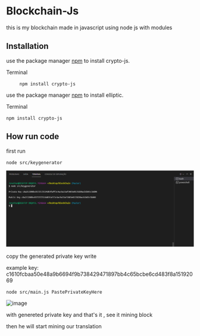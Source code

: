 # Blockchain-Js
this is my blockchain made in javascript using node js with modules

## Installation

use the package manager [npm](https://www.npmjs.com/package/crypto-js) to install crypto-js.

Terminal
````
     npm install crypto-js
  ````

use the package manager [npm](https://www.npmjs.com/package/elliptic) to install elliptic.

  Terminal
  
````  
npm install crypto-js
````

##  How run code 

first run 
```` 
node src/keygenerator
````
![image](images/privatekey.png)

copy the generated private key write

example key: c1610fcbaa50e48a9b6694f9b738429471897bb4c65bcbe6cd483f8a15192069

````
node src/main.js PastePrivateKeyHere

``````
![image](images/pag2.png)

with genereted private key and that's it , see it mining block

then he will start mining our translation
